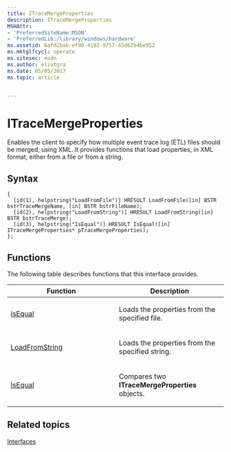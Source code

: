```yaml
---
title: ITraceMergeProperties
description: ITraceMergeProperties
MSHAttr:
- 'PreferredSiteName:MSDN'
- 'PreferredLib:/library/windows/hardware'
ms.assetid: 6afd2bab-ef90-4182-9757-45d62b4be952
ms.mktglfcycl: operate
ms.sitesec: msdn
ms.author: eliotgra
ms.date: 05/05/2017
ms.topic: article


---
```


# ITraceMergeProperties


Enables the client to specify how multiple event trace log (ETL) files should be merged, using XML. It provides functions that load properties, in XML format, either from a file or from a string.

## Syntax


```
{
  [id(1), helpstring("LoadFromFile")] HRESULT LoadFromFile([in] BSTR bstrTraceMergeName, [in] BSTR bstrFileName);
  [id(2), helpstring("LoadFromString")] HRESULT LoadFromString([in] BSTR bstrTraceMerge);
  [id(3), helpstring("IsEqual")] HRESULT IsEqual([in] ITraceMergeProperties* pTraceMergeProperties);
};
```

## Functions


The following table describes functions that this interface provides.

<table>
<colgroup>
<col width="50%" />
<col width="50%" />
</colgroup>
<thead>
<tr class="header">
<th>Function</th>
<th>Description</th>
</tr>
</thead>
<tbody>
<tr class="odd">
<td><p><a href="isequal-itracemergeproperties.md" data-raw-source="[IsEqual](isequal-itracemergeproperties.md)">IsEqual</a></p></td>
<td><p>Loads the properties from the specified file.</p></td>
</tr>
<tr class="even">
<td><p><a href="loadfromstring-itracemergeproperties.md" data-raw-source="[LoadFromString](loadfromstring-itracemergeproperties.md)">LoadFromString</a></p></td>
<td><p>Loads the properties from the specified string.</p></td>
</tr>
<tr class="odd">
<td><p><a href="isequal-itracemergeproperties.md" data-raw-source="[IsEqual](isequal-itracemergeproperties.md)">IsEqual</a></p></td>
<td><p>Compares two <strong>ITraceMergeProperties</strong> objects.</p></td>
</tr>
</tbody>
</table>

 

## Related topics


[Interfaces](interfaces-wprcontrol.md)

 

 







